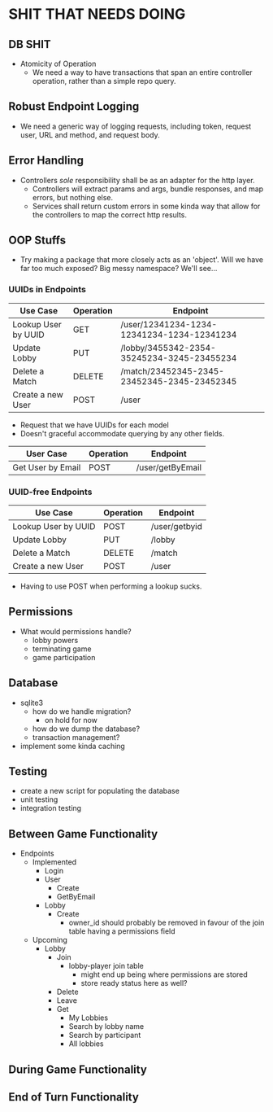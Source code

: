 # SHIT THAT NEEDS DOING

## DB SHIT

- Atomicity of Operation
  - We need a way to have transactions that span an entire controller operation, rather than a simple repo query.

## Robust Endpoint Logging

- We need a generic way of logging requests, including token, request user, URL and method, and request body.

## Error Handling

- Controllers *sole* responsibility shall be as an adapter for the http layer.
  - Controllers will extract params and args, bundle responses, and map errors, but nothing else.
  - Services shall return custom errors in some kinda way that allow for the controllers to map the correct http results.

## OOP Stuffs

- Try making a package that more closely acts as an 'object'.  Will we have far too much exposed?  Big messy namespace?  We'll see...

### UUIDs in Endpoints

| Use Case | Operation | Endpoint |
| --- | --- | --- |
| Lookup User by UUID | GET | /user/12341234-1234-12341234-1234-12341234 |
| Update Lobby | PUT | /lobby/3455342-2354-35245234-3245-23455234 |
| Delete a Match | DELETE | /match/23452345-2345-23452345-2345-23452345 |
| Create a new User | POST | /user |

- Request that we have UUIDs for each model
- Doesn't graceful accommodate querying by any other fields.

| User Case | Operation | Endpoint |
| --- | --- | --- |
| Get User by Email | POST | /user/getByEmail |

### UUID-free Endpoints

| Use Case | Operation | Endpoint |
| --- | --- | --- |
| Lookup User by UUID | POST | /user/getbyid |
| Update Lobby | PUT | /lobby|
| Delete a Match | DELETE | /match |
| Create a new User | POST | /user |

- Having to use POST when performing a lookup sucks.

## Permissions

- What would permissions handle?
  - lobby powers
  - terminating game
  - game participation

## Database

- sqlite3
  - how do we handle migration?
    - on hold for now
  - how do we dump the database?
  - transaction management?
- implement some kinda caching

## Testing

- create a new script for populating the database
- unit testing
- integration testing

## Between Game Functionality

- Endpoints
  - Implemented
    - Login
    - User
      - Create
      - GetByEmail
    - Lobby
      - Create
        - owner_id should probably be removed in favour of the join table having a permissions field
  - Upcoming
    - Lobby
      - Join
        - lobby-player join table
          - might end up being where permissions are stored
          - store ready status here as well?
      - Delete
      - Leave
      - Get
        - My Lobbies
        - Search by lobby name
        - Search by participant
        - All lobbies

## During Game Functionality

## End of Turn Functionality
